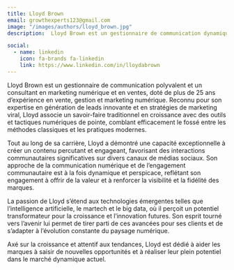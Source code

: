 ```yaml
---
title: Lloyd Brown
email: growthexperts123@gmail.com
image: "/images/authors/lloyd_brown.jpg"
description:  Lloyd Brown est un gestionnaire de communication dynamique et un consultant en marketing digital et en vente, avec plus de 25 ans d'expertise dans la vente, la gestion et le marketing digital, excelling dans les concepts innovants de génération de leads et de marketing viral. Il apporte une combinaison unique d'idées mêlant les stratégies de croissance traditionnelles aux outils et tactiques modernes, en partageant des interactions vibrantes et significatives ainsi que des insights au sein de la communauté à travers les réseaux sociaux. Il est passionné par l'IA, le martech, le big data et tout le potentiel que l'avenir réserve.

social:
  - name: linkedin
    icon: fa-brands fa-linkedin
    link: https://www.linkedin.com/in/lloydabrown
---
```


Lloyd Brown est un gestionnaire de communication polyvalent et un consultant en marketing numérique et en ventes, doté de plus de 25 ans d’expérience en vente, gestion et marketing numérique. Reconnu pour son expertise en génération de leads innovante et en stratégies de marketing viral, Lloyd associe un savoir-faire traditionnel en croissance avec des outils et tactiques numériques de pointe, comblant efficacement le fossé entre les méthodes classiques et les pratiques modernes.

Tout au long de sa carrière, Lloyd a démontré une capacité exceptionnelle à créer un contenu percutant et engageant, favorisant des interactions communautaires significatives sur divers canaux de médias sociaux. Son approche de la communication numérique et de l’engagement communautaire est à la fois dynamique et perspicace, reflétant son engagement à offrir de la valeur et à renforcer la visibilité et la fidélité des marques.

La passion de Lloyd s’étend aux technologies émergentes telles que l’intelligence artificielle, le martech et le big data, où il perçoit un potentiel transformateur pour la croissance et l’innovation futures. Son esprit tourné vers l’avenir lui permet de tirer parti de ces avancées pour ses clients et de s’adapter à l’évolution constante du paysage numérique.

Axé sur la croissance et attentif aux tendances, Lloyd est dédié à aider les marques à saisir de nouvelles opportunités et à réaliser leur plein potentiel dans le marché dynamique actuel.
